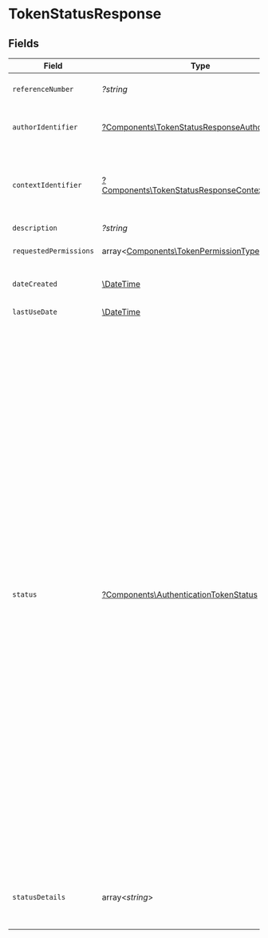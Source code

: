 # TokenStatusResponse


## Fields

| Field                                                                                                                                                                                                                                                                                                                                                                                                                                                                                                                                                                                                                            | Type                                                                                                                                                                                                                                                                                                                                                                                                                                                                                                                                                                                                                             | Required                                                                                                                                                                                                                                                                                                                                                                                                                                                                                                                                                                                                                         | Description                                                                                                                                                                                                                                                                                                                                                                                                                                                                                                                                                                                                                      |
| -------------------------------------------------------------------------------------------------------------------------------------------------------------------------------------------------------------------------------------------------------------------------------------------------------------------------------------------------------------------------------------------------------------------------------------------------------------------------------------------------------------------------------------------------------------------------------------------------------------------------------- | -------------------------------------------------------------------------------------------------------------------------------------------------------------------------------------------------------------------------------------------------------------------------------------------------------------------------------------------------------------------------------------------------------------------------------------------------------------------------------------------------------------------------------------------------------------------------------------------------------------------------------- | -------------------------------------------------------------------------------------------------------------------------------------------------------------------------------------------------------------------------------------------------------------------------------------------------------------------------------------------------------------------------------------------------------------------------------------------------------------------------------------------------------------------------------------------------------------------------------------------------------------------------------- | -------------------------------------------------------------------------------------------------------------------------------------------------------------------------------------------------------------------------------------------------------------------------------------------------------------------------------------------------------------------------------------------------------------------------------------------------------------------------------------------------------------------------------------------------------------------------------------------------------------------------------- |
| `referenceNumber`                                                                                                                                                                                                                                                                                                                                                                                                                                                                                                                                                                                                                | *?string*                                                                                                                                                                                                                                                                                                                                                                                                                                                                                                                                                                                                                        | :heavy_minus_sign:                                                                                                                                                                                                                                                                                                                                                                                                                                                                                                                                                                                                               | Numer referencyjny tokena.                                                                                                                                                                                                                                                                                                                                                                                                                                                                                                                                                                                                       |
| `authorIdentifier`                                                                                                                                                                                                                                                                                                                                                                                                                                                                                                                                                                                                               | [?Components\TokenStatusResponseAuthorIdentifier](../../Models/Components/TokenStatusResponseAuthorIdentifier.md)                                                                                                                                                                                                                                                                                                                                                                                                                                                                                                                | :heavy_minus_sign:                                                                                                                                                                                                                                                                                                                                                                                                                                                                                                                                                                                                               | Identyfikator osoby która wygenerowała token.                                                                                                                                                                                                                                                                                                                                                                                                                                                                                                                                                                                    |
| `contextIdentifier`                                                                                                                                                                                                                                                                                                                                                                                                                                                                                                                                                                                                              | [?Components\TokenStatusResponseContextIdentifier](../../Models/Components/TokenStatusResponseContextIdentifier.md)                                                                                                                                                                                                                                                                                                                                                                                                                                                                                                              | :heavy_minus_sign:                                                                                                                                                                                                                                                                                                                                                                                                                                                                                                                                                                                                               | Identyfikator kontekstu, w którym został wygenerowany token i do którego daje dostęp.                                                                                                                                                                                                                                                                                                                                                                                                                                                                                                                                            |
| `description`                                                                                                                                                                                                                                                                                                                                                                                                                                                                                                                                                                                                                    | *?string*                                                                                                                                                                                                                                                                                                                                                                                                                                                                                                                                                                                                                        | :heavy_minus_sign:                                                                                                                                                                                                                                                                                                                                                                                                                                                                                                                                                                                                               | Opis tokena.                                                                                                                                                                                                                                                                                                                                                                                                                                                                                                                                                                                                                     |
| `requestedPermissions`                                                                                                                                                                                                                                                                                                                                                                                                                                                                                                                                                                                                           | array<[Components\TokenPermissionType](../../Models/Components/TokenPermissionType.md)>                                                                                                                                                                                                                                                                                                                                                                                                                                                                                                                                          | :heavy_minus_sign:                                                                                                                                                                                                                                                                                                                                                                                                                                                                                                                                                                                                               | Uprawnienia przypisane tokenowi.                                                                                                                                                                                                                                                                                                                                                                                                                                                                                                                                                                                                 |
| `dateCreated`                                                                                                                                                                                                                                                                                                                                                                                                                                                                                                                                                                                                                    | [\DateTime](https://www.php.net/manual/en/class.datetime.php)                                                                                                                                                                                                                                                                                                                                                                                                                                                                                                                                                                    | :heavy_minus_sign:                                                                                                                                                                                                                                                                                                                                                                                                                                                                                                                                                                                                               | Data i czas utworzenia tokena.                                                                                                                                                                                                                                                                                                                                                                                                                                                                                                                                                                                                   |
| `lastUseDate`                                                                                                                                                                                                                                                                                                                                                                                                                                                                                                                                                                                                                    | [\DateTime](https://www.php.net/manual/en/class.datetime.php)                                                                                                                                                                                                                                                                                                                                                                                                                                                                                                                                                                    | :heavy_minus_sign:                                                                                                                                                                                                                                                                                                                                                                                                                                                                                                                                                                                                               | Data ostatniego użycia tokena.                                                                                                                                                                                                                                                                                                                                                                                                                                                                                                                                                                                                   |
| `status`                                                                                                                                                                                                                                                                                                                                                                                                                                                                                                                                                                                                                         | [?Components\AuthenticationTokenStatus](../../Models/Components/AuthenticationTokenStatus.md)                                                                                                                                                                                                                                                                                                                                                                                                                                                                                                                                    | :heavy_minus_sign:                                                                                                                                                                                                                                                                                                                                                                                                                                                                                                                                                                                                               | Status tokena.<br/>\| Wartość \| Opis \|<br/>\| --- \| --- \|<br/>\| Pending \| Token został utworzony ale jest jeszcze w trakcie aktywacji i nadawania uprawnień. Nie może być jeszcze wykorzystywany do uwierzytelniania. \|<br/>\| Active \| Token jest aktywny i może być wykorzystywany do uwierzytelniania. \|<br/>\| Revoking \| Token jest w trakcie unieważniania. Nie może już być wykorzystywany do uwierzytelniania. \|<br/>\| Revoked \| Token został unieważniony i nie może być wykorzystywany do uwierzytelniania. \|<br/>\| Failed \| Nie udało się aktywować tokena. Należy wygenerować nowy token, obecny nie może być wykorzystywany do uwierzytelniania. \|<br/> |
| `statusDetails`                                                                                                                                                                                                                                                                                                                                                                                                                                                                                                                                                                                                                  | array<*string*>                                                                                                                                                                                                                                                                                                                                                                                                                                                                                                                                                                                                                  | :heavy_minus_sign:                                                                                                                                                                                                                                                                                                                                                                                                                                                                                                                                                                                                               | Dodatkowe informacje na temat statusu, zwracane w przypadku błędów.                                                                                                                                                                                                                                                                                                                                                                                                                                                                                                                                                              |
